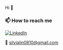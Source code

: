 Hi 👋
### 📫 How to reach me
[![LinkedIn](https://img.shields.io/badge/LinkedIn-blue?logo=linkedin)](https://www.linkedin.com/in/silvia-lin-9199a226b/)

📧 silvialin0810@gmail.com

<!--
**silviaiaia/silviaiaia** is a ✨ _special_ ✨ repository because its `README.md` (this file) appears on your GitHub profile.
